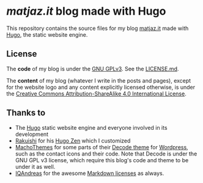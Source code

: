 # _matjaz.it_ blog made with Hugo

This repository contains the source files for my blog
[matjaz.it](http://matjaz.it/) made with [Hugo](https://gohugo.io), the static
website engine.


## License

The **code** of my blog is under the
[GNU GPLv3](https://www.gnu.org/licenses/gpl-3.0.txt). See the
[LICENSE.md](LICENSE.md).

The **content** of my blog (whatever I write in the posts and pages), except for
the website logo and any content explicitly licensed otherwise, is under the
[Creative Commons Attribution-ShareAlike 4.0 International License](https://creativecommons.org/licenses/by-sa/4.0/).


## Thanks to

- The [Hugo](https://gohugo.io) static website engine and everyone involved in
  its development
- [Rakuishi](https://github.com/rakuishi) for his
  [Hugo Zen](https://github.com/rakuishi/hugo-zen) which I customized
- [MachoThemes](https://www.machothemes.com) for some parts of their
  [Decode theme](https://github.com/MachoThemes/decode) for
  [Wordpress](https://wordpress.org), such as the contact icons and their
  code. Note that Decode is under the GNU GPL v3 license, which require this
  blog's code and theme to be under it as well.
- [IQAndreas](https://github.com/IQAndreas) for the awesome
  [Markdown licenses](https://github.com/IQAndreas/markdown-licenses) as always.


